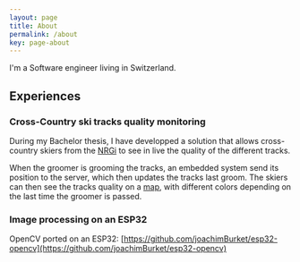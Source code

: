 ```yaml
---
layout: page
title: About
permalink: /about
key: page-about
---
```


<!-- ---
layout: article
titles:
  # @start locale config
  en      : &EN       About
  en-GB   : *EN
  en-US   : *EN
  en-CA   : *EN
  en-AU   : *EN
  zh-Hans : &ZH_HANS  关于
  zh      : *ZH_HANS
  zh-CN   : *ZH_HANS
  zh-SG   : *ZH_HANS
  zh-Hant : &ZH_HANT  關於
  zh-TW   : *ZH_HANT
  zh-HK   : *ZH_HANT
  ko      : &KO       소개
  ko-KR   : *KO
  fr      : &FR       À propos
  fr-BE   : *FR
  fr-CA   : *FR
  fr-CH   : *FR
  fr-FR   : *FR
  fr-LU   : *FR
  # @end locale config
key: page-about
---
 -->

I'm a Software engineer living in Switzerland. 


## Experiences

### Cross-Country ski tracks quality monitoring

During my Bachelor thesis, I have developped a solution that allows cross-country skiers from the [NRGi](https://www.nrgi.ch/) to see in live the quality of the different tracks.

When the groomer is grooming the tracks, an embedded system send its position to the server, which then updates the tracks last groom. The skiers can then see the tracks quality on a [map](https://track.nrgi.ch/), with different colors depending on the last time the groomer is passed.

### Image processing on an ESP32

OpenCV ported on an ESP32: [https://github.com/joachimBurket/esp32-opencv](https://github.com/joachimBurket/esp32-opencv)

